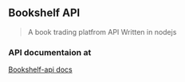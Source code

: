 ## Bookshelf API
> A book trading platfrom API
> Written in nodejs

### API documentaion at
[Bookshelf-api docs](http://bookshelf5000.surge.sh/)